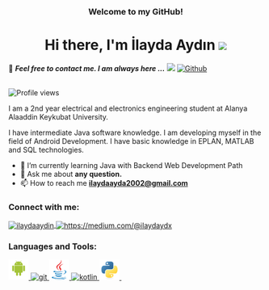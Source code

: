 <!-- HEADER -->
<h3 align="center">
     <br>Welcome to my GitHub!
</h3>

<h1 align="center">Hi there, I'm İlayda Aydın </a> <img src="https://user-images.githubusercontent.com/64318469/176737130-33ef105d-385a-43e4-a68e-33ac3f19ab12.gif" height="32" /></h1> 

📝 ***Feel free to contact me. I am always here ...*** <img src="https://media.giphy.com/media/WUlplcMpOCEmTGBtBW/giphy.gif" width="30">  [![Github](https://img.shields.io/github/followers/ilaydaydx?label=Follow%20Me&style=social)](https://github.com/ilaydaydx)
<br>
<br>


![Profile views](https://gpvc.arturio.dev/ilaydaydx) 

I am a 2nd year electrical and electronics engineering student at Alanya Alaaddin Keykubat University.

I have intermediate Java software knowledge. I am developing myself in the field of Android Development. 
I have basic knowledge in EPLAN, MATLAB and SQL technologies.

- 🌱 I’m currently learning Java with Backend Web Development Path 
- 💬 Ask me about **any question.**
- 📫 How to reach me **ilaydaayda2002@gmail.com**



<h3 align="left">Connect with me:</h2>
<p align="left">
<a href="https://linkedin.com/in/ilaydaaydin" target="blank"><img align="center" src="https://raw.githubusercontent.com/rahuldkjain/github-profile-readme-generator/master/src/images/icons/Social/linked-in-alt.svg" alt="ilaydaaydin" height="30" width="40" />
<a href="https://medium.com/@ilaydaydx" target="blank"><img align="center" src="https://raw.githubusercontent.com/rahuldkjain/github-profile-readme-generator/master/src/images/icons/Social/medium.svg" alt="https://medium.com/@ilaydaydx" height="30" width="40" /></a>
</p>
     
    
     
<h3 align="left">Languages and Tools:</h2>
<p align="left"> <a href="https://developer.android.com" target="_blank" rel="noreferrer"> <img src="https://raw.githubusercontent.com/devicons/devicon/master/icons/android/android-original-wordmark.svg" alt="android" width="40" height="40"/> </a> <a 
width="40" height="40"/> </a> <a href="https://git-scm.com/" target="_blank" rel="noreferrer"> <img 
src="https://www.vectorlogo.zone/logos/git-scm/git-scm-icon.svg" alt="git" width="40" height="40"/> </a> <a href="https://www.java.com" target="_blank" rel="noreferrer"> <img src="https://raw.githubusercontent.com/devicons/devicon/master/icons/java/java-original.svg" alt="java" width="40" height="40"/> </a> <a href="https://kotlinlang.org" target="_blank" rel="noreferrer"> <img src="https://www.vectorlogo.zone/logos/kotlinlang/kotlinlang-icon.svg" alt="kotlin" width="40" height="40"/> </a> <a href="https://www.python.org" target="_blank" rel="noreferrer"> <img src="https://raw.githubusercontent.com/devicons/devicon/master/icons/python/python-original.svg" alt="python" width="40" height="40"/> </a> <a href="https://www.sqlite.org/" target="_blank" rel="noreferrer"> <img 






